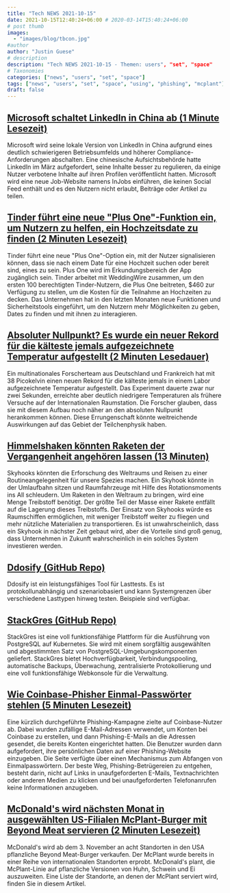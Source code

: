 ```yaml
---
title: "Tech NEWS 2021-10-15"
date: 2021-10-15T12:40:24+06:00 # 2020-03-14T15:40:24+06:00
# post thumb
images:
  - "images/blog/tbcon.jpg"
#author
author: "Justin Guese"
# description
description: "Tech NEWS 2021-10-15 - Themen: users", "set", "space"
# Taxonomies
categories: ["news", "users", "set", "space"]
tags: ["news", "users", "set", "space", "using", "phishing", "mcplant"]
draft: false
---
```


## [Microsoft schaltet LinkedIn in China ab (1 Minute Lesezeit)](https://www.cnbc.com/2021/10/14/microsoft-to-shut-down-linkedin-in-china.html)

 Microsoft wird seine lokale Version von LinkedIn in China aufgrund eines deutlich schwierigeren Betriebsumfelds und höherer Compliance-Anforderungen abschalten. Eine chinesische Aufsichtsbehörde hatte LinkedIn im März aufgefordert, seine Inhalte besser zu regulieren, da einige Nutzer verbotene Inhalte auf ihren Profilen veröffentlicht hatten. Microsoft wird eine neue Job-Website namens InJobs einführen, die keinen Social Feed enthält und es den Nutzern nicht erlaubt, Beiträge oder Artikel zu teilen.

## [Tinder führt eine neue "Plus One"-Funktion ein, um Nutzern zu helfen, ein Hochzeitsdate zu finden (2 Minuten Lesezeit)](https://techcrunch.com/2021/10/14/tinder-is-releasing-a-new-plus-one-feature-to-help-users-find-a-wedding-date/)

 Tinder führt eine neue "Plus One"-Option ein, mit der Nutzer signalisieren können, dass sie nach einem Date für eine Hochzeit suchen oder bereit sind, eines zu sein. Plus One wird im Erkundungsbereich der App zugänglich sein. Tinder arbeitet mit WeddingWire zusammen, um den ersten 100 berechtigten Tinder-Nutzern, die Plus One beitreten, $460 zur Verfügung zu stellen, um die Kosten für die Teilnahme an Hochzeiten zu decken. Das Unternehmen hat in den letzten Monaten neue Funktionen und Sicherheitstools eingeführt, um den Nutzern mehr Möglichkeiten zu geben, Dates zu finden und mit ihnen zu interagieren.

## [Absoluter Nullpunkt? Es wurde ein neuer Rekord für die kälteste jemals aufgezeichnete Temperatur aufgestellt (2 Minuten Lesedauer)](https://interestingengineering.com/absolute-zero-a-new-record-was-set-for-the-coldest-temperature-ever-recorded)

 Ein multinationales Forscherteam aus Deutschland und Frankreich hat mit 38 Picokelvin einen neuen Rekord für die kälteste jemals in einem Labor aufgezeichnete Temperatur aufgestellt. Das Experiment dauerte zwar nur zwei Sekunden, erreichte aber deutlich niedrigere Temperaturen als frühere Versuche auf der Internationalen Raumstation. Die Forscher glauben, dass sie mit diesem Aufbau noch näher an den absoluten Nullpunkt herankommen können. Diese Errungenschaft könnte weitreichende Auswirkungen auf das Gebiet der Teilchenphysik haben.

## [Himmelshaken könnten Raketen der Vergangenheit angehören lassen (13 Minuten)](https://interestingengineering.com/skyhooks-might-just-make-rockets-a-thing-of-the-past)

 Skyhooks könnten die Erforschung des Weltraums und Reisen zu einer Routineangelegenheit für unsere Spezies machen. Ein Skyhook könnte in der Umlaufbahn sitzen und Raumfahrzeuge mit Hilfe des Rotationsmoments ins All schleudern. Um Raketen in den Weltraum zu bringen, wird eine Menge Treibstoff benötigt. Der größte Teil der Masse einer Rakete entfällt auf die Lagerung dieses Treibstoffs. Der Einsatz von Skyhooks würde es Raumschiffen ermöglichen, mit weniger Treibstoff weiter zu fliegen und mehr nützliche Materialien zu transportieren. Es ist unwahrscheinlich, dass ein Skyhook in nächster Zeit gebaut wird, aber die Vorteile sind groß genug, dass Unternehmen in Zukunft wahrscheinlich in ein solches System investieren werden.

## [Ddosify (GitHub Repo)](https://github.com/ddosify/ddosify)

 Ddosify ist ein leistungsfähiges Tool für Lasttests. Es ist protokollunabhängig und szenariobasiert und kann Systemgrenzen über verschiedene Lasttypen hinweg testen. Beispiele sind verfügbar.

## [StackGres (GitHub Repo)](https://github.com/ongres/stackgres/)

 StackGres ist eine voll funktionsfähige Plattform für die Ausführung von PostgreSQL auf Kubernetes. Sie wird mit einem sorgfältig ausgewählten und abgestimmten Satz von PostgreSQL-Umgebungskomponenten geliefert. StackGres bietet Hochverfügbarkeit, Verbindungspooling, automatische Backups, Überwachung, zentralisierte Protokollierung und eine voll funktionsfähige Webkonsole für die Verwaltung.

## [Wie Coinbase-Phisher Einmal-Passwörter stehlen (5 Minuten Lesezeit)](https://krebsonsecurity.com/2021/10/how-coinbase-phishers-steal-one-time-passwords/)

 Eine kürzlich durchgeführte Phishing-Kampagne zielte auf Coinbase-Nutzer ab. Dabei wurden zufällige E-Mail-Adressen verwendet, um Konten bei Coinbase zu erstellen, und dann Phishing-E-Mails an die Adressen gesendet, die bereits Konten eingerichtet hatten. Die Benutzer wurden dann aufgefordert, ihre persönlichen Daten auf einer Phishing-Website einzugeben. Die Seite verfügte über einen Mechanismus zum Abfangen von Einmalpasswörtern. Der beste Weg, Phishing-Betrügereien zu entgehen, besteht darin, nicht auf Links in unaufgeforderten E-Mails, Textnachrichten oder anderen Medien zu klicken und bei unaufgeforderten Telefonanrufen keine Informationen anzugeben.

## [McDonald's wird nächsten Monat in ausgewählten US-Filialen McPlant-Burger mit Beyond Meat servieren (2 Minuten Lesezeit)](https://techcrunch.com/2021/10/14/mcdonalds-will-serve-beyond-meat-mcplant-burgers-in-select-us-locations-next-month/)

 McDonald's wird ab dem 3. November an acht Standorten in den USA pflanzliche Beyond Meat-Burger verkaufen. Der McPlant wurde bereits in einer Reihe von internationalen Standorten erprobt. McDonald's plant, die McPlant-Linie auf pflanzliche Versionen von Huhn, Schwein und Ei auszuweiten. Eine Liste der Standorte, an denen der McPlant serviert wird, finden Sie in diesem Artikel.


